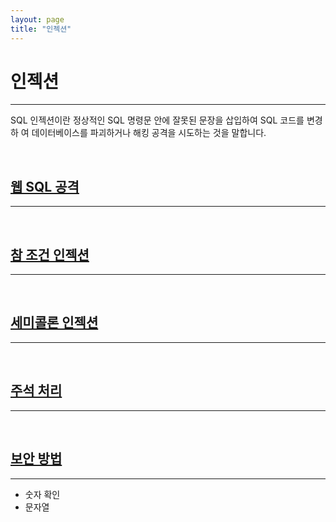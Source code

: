 ```yaml
---
layout: page
title: "인젝션"
--- 
```


# 인젝션
---
SQL 인젝션이란 정상적인 SQL 명령문 안에 잘못된 문장을 삽입하여 SQL 코드를 변경하 여 데이터베이스를 파괴하거나 해킹 공격을 시도하는 것을 말합니다.  

<br>

## [웹 SQL 공격](27.1)
---

<br>

## [참 조건 인젝션](27.2) 
---

<br>

## [세미콜론 인젝션](27.3) 
---

<br>

## [주석 처리](27.4) 
---

<br>

## [보안 방법](27.5)
---
+ 숫자 확인 
+ 문자열

<br>